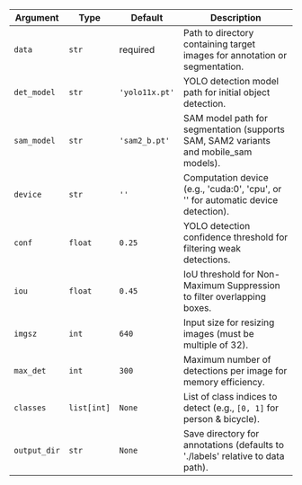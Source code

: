 | Argument     | Type        | Default        | Description                                                                                    |
| ------------ | ----------- | -------------- | ---------------------------------------------------------------------------------------------- |
| `data`       | `str`       | required       | Path to directory containing target images for annotation or segmentation.                     |
| `det_model`  | `str`       | `'yolo11x.pt'` | YOLO detection model path for initial object detection.                                        |
| `sam_model`  | `str`       | `'sam2_b.pt'`  | SAM model path for segmentation (supports SAM, SAM2 variants and mobile_sam models).           |
| `device`     | `str`       | `''`           | Computation device (e.g., 'cuda:0', 'cpu', or '' for automatic device detection).              |
| `conf`       | `float`     | `0.25`         | YOLO detection confidence threshold for filtering weak detections.                             |
| `iou`        | `float`     | `0.45`         | IoU threshold for Non-Maximum Suppression to filter overlapping boxes.                         |
| `imgsz`      | `int`       | `640`          | Input size for resizing images (must be multiple of 32).                                       |
| `max_det`    | `int`       | `300`          | Maximum number of detections per image for memory efficiency.                                  |
| `classes`    | `list[int]` | `None`         | List of class indices to detect (e.g., `[0, 1]` for person & bicycle).                         |
| `output_dir` | `str`       | `None`         | Save directory for annotations (defaults to './labels' relative to data path).                 |
